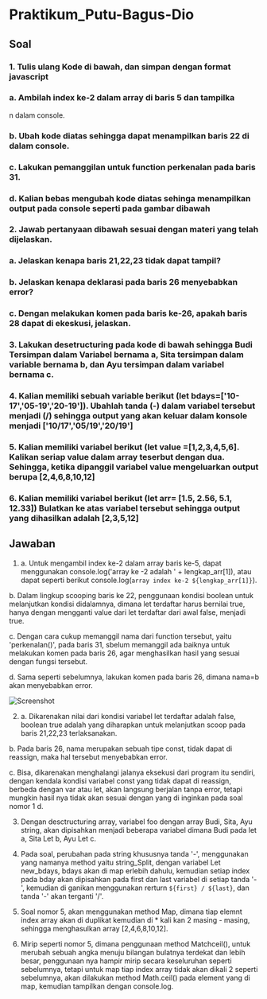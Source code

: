 # Praktikum_Putu-Bagus-Dio

## Soal

### 1. Tulis ulang Kode di bawah, dan simpan dengan format javascript
### a. Ambilah index ke-2 dalam array di baris 5 dan tampilka
n dalam console.
### b. Ubah kode diatas sehingga dapat menampilkan baris 22 di dalam console.
### c. Lakukan pemanggilan untuk function perkenalan pada baris 31.
### d. Kalian bebas mengubah kode diatas sehinga menampilkan output pada console seperti pada gambar dibawah


### 2. Jawab pertanyaan dibawah sesuai dengan materi yang telah dijelaskan.
### a. Jelaskan kenapa baris 21,22,23 tidak dapat tampil?
### b. Jelaskan kenapa deklarasi pada baris 26 menyebabkan error?
### c. Dengan melakukan komen pada baris ke-26, apakah baris 28 dapat di ekeskusi, jelaskan.

### 3. Lakukan desetructuring pada kode di bawah sehingga Budi Tersimpan dalam Variabel bernama a, Sita tersimpan dalam variable bernama b, dan Ayu tersimpan dalam variabel bernama c.

### 4. Kalian memiliki sebuah variable berikut (let bdays=['10-17','05-19','20-19']). Ubahlah tanda (-) dalam variabel tersebut menjadi (/) sehingga output yang akan keluar dalam konsole menjadi ['10/17','05/19','20/19']

### 5. Kalian memiliki variabel berikut (let value =[1,2,3,4,5,6]. Kalikan seriap value dalam array teserbut dengan dua. Sehingga, ketika dipanggil variabel value mengeluarkan output berupa [2,4,6,8,10,12]

### 6. Kalian memiliki variabel berikut (let arr= [1.5, 2.56, 5.1, 12.33]) Bulatkan ke atas variabel tersebut sehingga output yang dihasilkan adalah [2,3,5,12]

## Jawaban 

1. a. Untuk mengambil index ke-2 dalam array baris ke-5, dapat menggunakan console.log('array ke -2 adalah ' + lengkap_arr[1]), atau dapat seperti berikut console.log(`array index ke-2 ${lengkap_arr[1]}`).

b. Dalam lingkup scooping baris ke 22, penggunaan kondisi boolean untuk melanjutkan kondisi didalamnya, dimana let terdaftar harus bernilai true, hanya dengan mengganti value dari let terdaftar dari awal false, menjadi true.

c. Dengan cara cukup memanggil nama dari function tersebut, yaitu 'perkenalan()', pada baris 31, sbelum memanggil ada baiknya untuk melakukan komen pada baris 26, agar menghasilkan hasil yang sesuai dengan fungsi tersebut.

d. Sama seperti sebelumnya, lakukan komen pada baris 26, dimana nama=b akan menyebabkan error.

![Screenshot](./screenshot/1_Screenshot.png)

2. a. Dikarenakan nilai dari kondisi variabel let terdaftar adalah false, boolean true adalah yang diharapkan untuk melanjutkan scoop pada baris 21,22,23 terlaksanakan.

b. Pada baris 26, nama merupakan sebuah tipe const, tidak dapat di reassign, maka hal tersebut menyebabkan error.

c. Bisa, dikarenakan menghalangi jalanya eksekusi dari program itu sendiri, dengan kendala kondisi variabel const yang tidak dapat di reassign, berbeda dengan var atau let, akan langsung berjalan tanpa error, tetapi mungkin hasil nya tidak akan sesuai dengan yang di inginkan pada soal nomor 1 d.

3. Dengan desctructuring array, variabel foo dengan array Budi, Sita, Ayu string, akan dipisahkan menjadi beberapa variabel dimana Budi pada let a, Sita Let b,  Ayu Let c.

4. Pada soal, perubahan pada string khususnya tanda '-', menggunakan yang namanya method yaitu string_Split, dengan variabel Let new_bdays, bdays akan di map erlebih dahulu, kemudian setiap index pada bday akan dipisahkan pada first dan last variabel di setiap tanda '-', kemudian di ganikan menggunakan rerturn `${first} / ${last}`, dan tanda '-' akan terganti '/'.

5. Soal nomor 5, akan menggunakan method Map, dimana tiap elemnt index array akan di duplikat kemudian di * kali kan 2 masing - masing, sehingga menghasulkan array [2,4,6,8,10,12].

6. Mirip seperti nomor 5, dimana penggunaan method Matchceil(), untuk merubah sebuah angka menuju bilangan bulatnya terdekat dan lebih besar, penggunaan nya hampir mirip secara keseluruhan seperti sebelumnya, tetapi untuk map tiap index array tidak akan dikali 2 seperti sebelumnya, akan dilakukan method Math.ceil() pada element yang di map, kemudian tampilkan dengan console.log.



